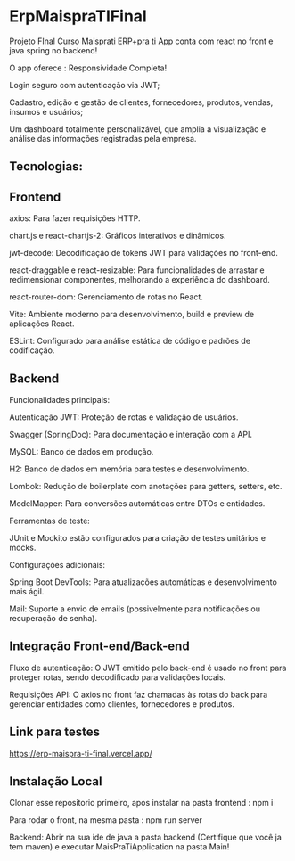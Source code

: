 # ErpMaispraTIFinal
Projeto FInal Curso Maisprati
ERP+pra ti
App conta com react no front e java spring no backend!

O app oferece :
Responsividade Completa!

Login seguro com autenticação via JWT;

Cadastro, edição e gestão de clientes, fornecedores, produtos, vendas, insumos e usuários;

Um dashboard totalmente personalizável, que amplia a visualização e análise das informações registradas pela empresa.

## Tecnologias: ##

## Frontend ##

axios: Para fazer requisições HTTP.

chart.js e react-chartjs-2: Gráficos interativos e dinâmicos.

jwt-decode: Decodificação de tokens JWT para validações no front-end.

react-draggable e react-resizable: Para funcionalidades de arrastar e redimensionar componentes, melhorando a experiência do dashboard.

react-router-dom: Gerenciamento de rotas no React.

Vite: Ambiente moderno para desenvolvimento, build e preview de aplicações React.

ESLint: Configurado para análise estática de código e padrões de codificação.

## Backend ##
Funcionalidades principais:

Autenticação JWT: Proteção de rotas e validação de usuários.

Swagger (SpringDoc): Para documentação e interação com a API.

MySQL: Banco de dados em produção.

H2: Banco de dados em memória para testes e desenvolvimento.

Lombok: Redução de boilerplate com anotações para getters, setters, etc.

ModelMapper: Para conversões automáticas entre DTOs e entidades.

Ferramentas de teste:

JUnit e Mockito estão configurados para criação de testes unitários e mocks.

Configurações adicionais:

Spring Boot DevTools: Para atualizações automáticas e desenvolvimento mais ágil.

Mail: Suporte a envio de emails (possivelmente para notificações ou recuperação de senha).

## Integração Front-end/Back-end ##
Fluxo de autenticação: O JWT emitido pelo back-end é usado no front para proteger rotas, sendo decodificado para validações locais.

Requisições API: O axios no front faz chamadas às rotas do back para gerenciar entidades como clientes, fornecedores e produtos.

## Link para testes ##

https://erp-maispra-ti-final.vercel.app/

## Instalação Local ##
Clonar esse repositorio primeiro, apos instalar na pasta frontend : npm i

Para rodar o front, na mesma pasta : npm run server

Backend: Abrir na sua ide de java a pasta backend (Certifique que você ja tem maven) e executar MaisPraTiApplication na pasta Main!


